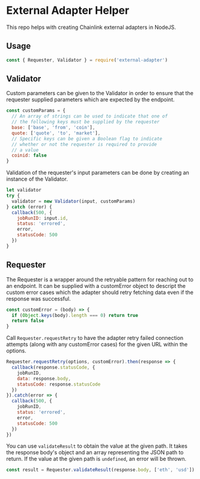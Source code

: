 # External Adapter Helper

This repo helps with creating Chainlink external adapters in NodeJS.

## Usage

```javascript
const { Requester, Validator } = require('external-adapter')
```

## Validator

Custom parameters can be given to the Validator in order to ensure that the requester supplied parameters which are expected by the endpoint.

```javascript
const customParams = {
  // An array of strings can be used to indicate that one of
  // the following keys must be supplied by the requester
  base: ['base', 'from', 'coin'],
  quote: ['quote', 'to', 'market'],
  // Specific keys can be given a Boolean flag to indicate
  // whether or not the requester is required to provide
  // a value
  coinid: false
}
```

Validation of the requester's input parameters can be done by creating an instance of the Validator.

```javascript
let validator
try {
  validator = new Validator(input, customParams)
} catch (error) {
  callback(500, {
    jobRunID: input.id,
    status: 'errored',
    error,
    statusCode: 500
  })
}
```

## Requester

The Requester is a wrapper around the retryable pattern for reaching out to an endpoint. It can be supplied with a customError object to descript the custom error cases which the adapter should retry fetching data even if the response was successful.

```javascript
const customError = (body) => {
  if (Object.keys(body).length === 0) return true
  return false
}
```

Call `Requester.requestRetry` to have the adapter retry failed connection attempts (along with any customError cases) for the given URL within the options.

```javascript
Requester.requestRetry(options, customError).then(response => {
  callback(response.statusCode, {
    jobRunID,
    data: response.body,
    statusCode: response.statusCode
  })
}).catch(error => {
  callback(500, {
    jobRunID,
    status: 'errored',
    error,
    statusCode: 500
  })
})
```

You can use `validateResult` to obtain the value at the given path. It takes the response body's object and an array representing the JSON path to return. If the value at the given path is `undefined`, an error will be thrown.

```javascript
const result = Requester.validateResult(response.body, ['eth', 'usd'])
```
